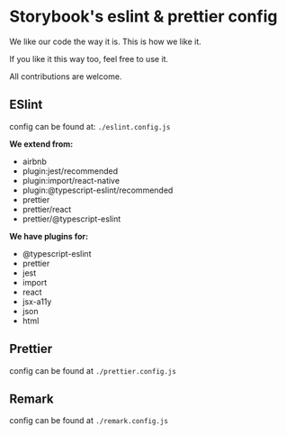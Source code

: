 # Storybook's eslint & prettier config

We like our code the way it is. This is how we like it.

If you like it this way too, feel free to use it.

All contributions are welcome.

## ESlint

config can be found at: `./eslint.config.js`

**We extend from:**
- airbnb
- plugin:jest/recommended
- plugin:import/react-native
- plugin:@typescript-eslint/recommended
- prettier
- prettier/react
- prettier/@typescript-eslint

**We have plugins for:**
- @typescript-eslint
- prettier
- jest
- import
- react
- jsx-a11y
- json
- html

## Prettier

config can be found at `./prettier.config.js`

## Remark

config can be found at `./remark.config.js`